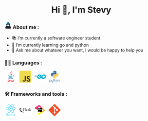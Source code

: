 <h1 align="center"> Hi 👋, I'm Stevy </h1>

### <img src="https://github.com/ItsYuma/ItsYuma/blob/main/images/about_me.gif" width = 4.5% > About me : 

  - :books: I’m currently a software engineer student 
  - 🌱 I’m currently learning go and python
  - 💬 Ask me about whatever you want, I would be happy to help you
  
  ### 👨‍💻  Languages :
  <div>
    <img src="https://github.com/ItsYuma/ItsYuma/blob/main/images/java-original-wordmark.svg" title="Java" alt="Java" width="40" height="40"/>&nbsp;
    <img src="https://github.com/ItsYuma/ItsYuma/blob/main/images/javascript-original.svg" title="Javascript" alt="Javascript" width="40" height="40"/>&nbsp;
    <img src="https://github.com/ItsYuma/ItsYuma/blob/main/images/go-original-wordmark.svg" title="Golang" alt="Golang" width="40" height="40"/>&nbsp;
    <img src="https://github.com/ItsYuma/ItsYuma/blob/main/images/python-original-wordmark.svg" title="Python" alt="Python" width="40" height="40"/>&nbsp;
  </div>
  
  ### :hammer_and_wrench:  Frameworks and tools :
  <div>
    <img src="https://github.com/ItsYuma/ItsYuma/blob/main/images/react-original-wordmark.svg" title="React" alt="React" width="40" height="40"/>&nbsp;
    <img src="https://github.com/ItsYuma/ItsYuma/blob/main/images/flask-original-wordmark.svg" title="Flask" alt="Flask" width="40" height="40"/>&nbsp;
    <img src="https://github.com/ItsYuma/ItsYuma/blob/main/images/jetbrains-original.svg" title="Jetbrain" alt="Jetbrain" width="40" height="40"/>&nbsp;
    <img src="https://github.com/ItsYuma/ItsYuma/blob/main/images/git-original.svg" title="Git" alt="Git" width="40" height="40"/>&nbsp;
  </div
  
